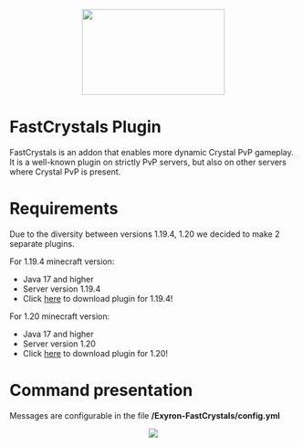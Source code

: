 <p align="center">
  <img src="https://i.imgur.com/jOxHje1.png" width="250" height="150">
</p>

# FastCrystals Plugin

FastCrystals is an addon that enables more dynamic Crystal PvP gameplay. It is a well-known plugin on strictly PvP servers, but also on other servers where Crystal PvP is present.

# Requirements

Due to the diversity between versions 1.19.4, 1.20 we decided to make 2 separate plugins. 

For 1.19.4 minecraft version:
 - Java 17 and higher
 - Server version 1.19.4
 - Click <a href="https://github.com/ExyronProvider/FastCrystalsPlugin/releases/download/FastCrystalsPlugin/fast-crystals-plugin-1.19.4.jar">here</a> to download plugin for 1.19.4!

For 1.20 minecraft version:
 - Java 17 and higher
 - Server version 1.20
 - Click <a href="https://github.com/ExyronProvider/FastCrystalsPlugin/releases/download/FastCrystalsPlugin/fast-crystals-plugin-1.20.jar">here</a> to download plugin for 1.20!

# Command presentation

Messages are configurable in the file **/Exyron-FastCrystals/config.yml**

<p align="center">
  <img src="https://im.ezgif.com/tmp/ezgif-1-ab05437db8.gif">
</p>

